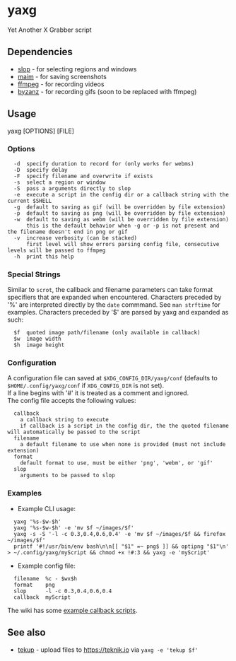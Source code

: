# yaxg

Yet Another X Grabber script

## Dependencies

* [slop](https://github.com/naelstrof/slop) - for selecting regions and windows
* [maim](https://github.com/naelstrof/maim) - for saving screenshots
* [ffmpeg](http://ffmpeg.org/) - for recording videos
* [byzanz](http://git.gnome.org/browse/byzanz) - for recording gifs (soon to be replaced with ffmpeg)

## Usage
yaxg [OPTIONS] [FILE]  

### Options

```
  -d  specify duration to record for (only works for webms)
  -D  specify delay
  -F  specify filename and overwrite if exists
  -s  select a region or window
  -S  pass a arguments directly to slop
  -e  execute a script in the config dir or a callback string with the current $SHELL
  -g  default to saving as gif (will be overridden by file extension)
  -p  default to saving as png (will be overridden by file extension)
  -w  default to saving as webm (will be overridden by file extension)
      this is the default behavior when -g or -p is not present and the filename doesn't end in png or gif
  -v  increase verbosity (can be stacked)
      first level will show errors parsing config file, consecutive levels will be passed to ffmpeg
  -h  print this help
```

### Special Strings

Similar to `scrot`, the callback and filename parameters can take format specifiers that are expanded when encountered. Characters preceded by
'%' are interpreted directly by the `date` commmand. See `man strftime` for examples. Characters preceded by '$' are parsed by yaxg and expanded as such:

```
  $f  quoted image path/filename (only available in callback)
  $w  image width
  $h  image height
```

### Configuration

A configuration file can saved at `$XDG_CONFIG_DIR/yaxg/conf` (defaults to `$HOME/.config/yaxg/conf` if `XDG_CONFIG_DIR` is not set).  
If a line begins with '#' it is treated as a comment and ignored.  
The config file accepts the following values:

```
  callback
    a callback string to execute
    if callback is a script in the config dir, the the quoted filename will automatically be passed to the script
  filename
    a default filename to use when none is provided (must not include extension)
  format
    default format to use, must be either 'png', 'webm', or 'gif'
  slop
    arguments to be passed to slop
```

### Examples

* Example CLI usage:

```
  yaxg '%s-$w-$h'
  yaxg '%s-$w-$h' -e 'mv $f ~/images/$f'
  yaxg -s -S '-l -c 0.3,0.4,0.6,0.4' -e 'mv $f ~/images/$f && firefox ~/images/$f'
  printf '#!/usr/bin/env bash\n\n[[ "$1" =~ png$ ]] && optipng "$1"\n' > ~/.config/yaxg/myScript && chmod +x !#:3 && yaxg -e 'myScript'
```

* Example config file:

```
  filename  %c - $wx$h
  format    png
  slop      -l -c 0.3,0.4,0.6,0.4
  callback  myScript
```

The wiki has some [example callback scripts](https://github.com/DanielFGray/yaxg/wiki/Example-callback-scripts).

## See also

* [tekup](/DanielFGray/tekup) - upload files to https://teknik.io via `yaxg -e 'tekup $f'`
